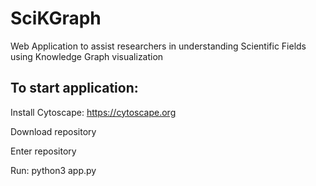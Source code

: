 # SciKGraph
Web Application to assist researchers in understanding Scientific Fields using Knowledge Graph visualization

## To start application:

Install Cytoscape: https://cytoscape.org

Download repository

Enter repository

Run: python3 app.py



